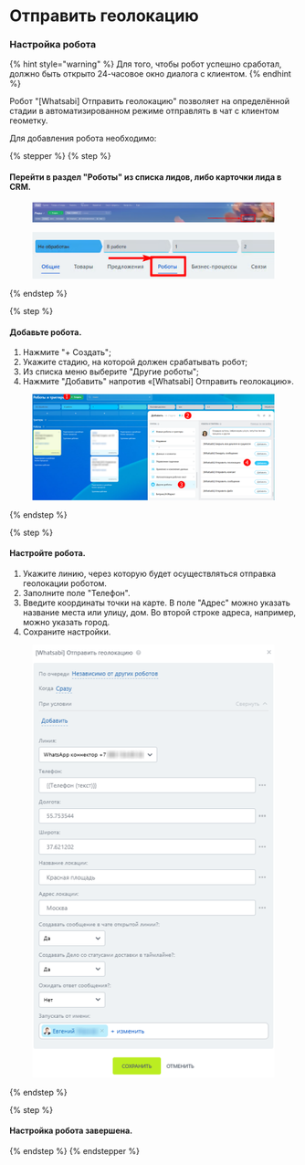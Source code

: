 # Отправить геолокацию

### Настройка робота

{% hint style="warning" %}
Для того, чтобы робот успешно сработал, должно быть открыто 24-часовое окно диалога с клиентом.&#x20;
{% endhint %}

Робот "\[Whatsabi] Отправить геолокацию" позволяет на определённой стадии в автоматизированном режиме отправлять в чат с клиентом геометку.

Для добавления робота необходимо:

{% stepper %}
{% step %}
#### Перейти в раздел "Роботы" из списка лидов, либо карточки лида в CRM.

<figure><img src="../../.gitbook/assets/image (1) (1) (1).png" alt=""><figcaption></figcaption></figure>

<figure><img src="../../.gitbook/assets/image (1) (1) (1) (1).png" alt=""><figcaption></figcaption></figure>
{% endstep %}

{% step %}
#### Добавьте робота.

1. Нажмите "+ Создать";&#x20;
2. Укажите стадию, на которой должен срабатывать робот;&#x20;
3. Из списка меню выберите "Другие роботы";
4. Нажмите "Добавить" напротив «\[Whatsabi] Отправить геолокацию».

<figure><img src="../../.gitbook/assets/image (302).png" alt=""><figcaption></figcaption></figure>
{% endstep %}

{% step %}
#### Настройте робота.

1. Укажите линию, через которую будет осуществляться отправка геолокации роботом.
2. Заполните поле "Телефон".
3. Введите координаты точки на карте. В поле "Адрес" можно указать название места или улицу, дом. Во второй строке адреса, например, можно указать город.&#x20;
4. Сохраните настройки.

<figure><img src="../../.gitbook/assets/image (301).png" alt=""><figcaption></figcaption></figure>
{% endstep %}

{% step %}
#### Настройка робота завершена.
{% endstep %}
{% endstepper %}
